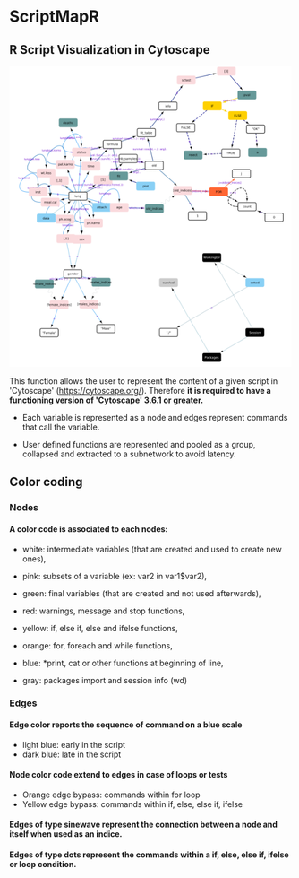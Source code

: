 # ScriptMapR

## R Script Visualization in Cytoscape
<img src="./img.png">

This function allows the user to represent the content of a given script in 'Cytoscape' (<https://cytoscape.org/>).
Therefore **it is required to have a functioning version of 'Cytoscape' 3.6.1 or greater.**

- Each variable is represented as a node and edges represent commands that call the variable.

- User defined functions are represented and pooled as a group, collapsed and extracted to a subnetwork to avoid latency.

## Color coding

### Nodes

#### A color code is associated to each nodes:

  - white: intermediate variables (that are created and used to create new ones),

  - pink: subsets of a variable (ex: var2 in var1$var2),

  - green: final variables (that are created and not used afterwards),

  - red: warnings, message and stop functions,

  - yellow: if, else if, else and ifelse functions,

  - orange: for, foreach and while functions,

  - blue: *print, cat or other functions at beginning of line,

  - gray: packages import and session info (wd)

### Edges

#### Edge color reports the sequence of command on a blue scale

  - light blue: early in the script 
  - dark blue: late in the script

#### Node color code extend to edges in case of loops or tests 

  - Orange edge bypass: commands within for loop 
  - Yellow edge bypass: commands within if, else, else if, ifelse 

#### Edges of type sinewave represent the connection between a node and itself when used as an indice.

#### Edges of type dots represent the commands within a if, else, else if, ifelse or loop condition.

